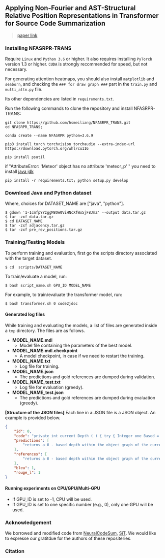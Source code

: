 ## Applying Non-Fourier and AST-Structural Relative Position Representations in Transformer for Source Code Summarization
>[paper link](https://ieeexplore.ieee.org/document/10400421)

### Installing NFASRPR-TRANS

Require `Linux` and `Python 3.6` or higher. It also requires installing `PyTorch` version 1.3 or higher. `CUDA` is strongly recommended for speed, but not necessary.

For generating attention heatmaps, you should also install `matplotlib` and `seaborn`, and checking the `### for draw graph ###` part in the `train.py` and `multi_attn.py` file.

Its other dependencies are listed in `requirements.txt`.

Run the following commands to clone the repository and install NFASRPR-TRANS:

```
git clone https://github.com/hsmeiliang/NFASRPR_TRANS.git
cd NFASRPR_TRANS; 
```

```
conda create --name NFASRPR python=3.6.9
```

```
pip3 install torch torchvision torchaudio --extra-index-url https://download.pytorch.org/whl/cu116
```

```
pip install psutil
```

if "AttributeError: 'Meteor' object has no attribute 'meteor_p' "
you need to install [java jdk](https://blog.csdn.net/qq_36468195/article/details/115630818)

```
pip install -r requirements.txt; python setup.py develop
```

### Download Java and Python dataset
Where, choices for DATASET_NAME are ["java", "python"].

```
$ gdown '1-1cmfpYYzggM8Oe0ViHNcXfWo5jFBJmZ' --output data.tar.gz
$ tar -zxf data.tar.gz
$ cd DATASET_NAME
$ tar -zxf adjacency.tar.gz
$ tar -zxf pre_rev_positions.tar.gz
```

### Training/Testing Models

 To perform training and evaluation, first go the scripts directory associated with the target dataset.

```
$ cd  scripts/DATASET_NAME
```


To train/evaluate a model, run:

```
$ bash script_name.sh GPU_ID MODEL_NAME
```

For example, to train/evaluate the transformer model, run:

```
$ bash transformer.sh 0 code2jdoc
```

#### Generated log files

While training and evaluating the models, a list of files are generated inside a `tmp` directory. The files are as follows.

- **MODEL_NAME.mdl**
  - Model file containing the parameters of the best model.
- **MODEL_NAME.mdl.checkpoint**
  - A model checkpoint, in case if we need to restart the training.
- **MODEL_NAME.txt**
  - Log file for training.
- **MODEL_NAME.json**
  - The predictions and gold references are dumped during validation.
- **MODEL_NAME_test.txt**
  - Log file for evaluation (greedy).
- **MODEL_NAME_test.json** 
  - The predictions and gold references are dumped during evaluation (greedy).


**[Structure of the JSON files]** Each line in a JSON file is a JSON object. An example is provided below.

```json 
{
    "id": 0,
    "code": "private int current Depth ( ) { try { Integer one Based = ( ( Integer ) DEPTH FIELD . get ( this ) ) ; return one Based - NUM ; } catch ( Illegal Access Exception e ) { throw new Assertion Error ( e ) ; } }",
    "predictions": [
        "returns a 0 - based depth within the object graph of the current object being serialized ."
    ],
    "references": [
        "returns a 0 - based depth within the object graph of the current object being serialized ."
    ],
    "bleu": 1,
    "rouge_l": 1
}
```


#### Running experiments on CPU/GPU/Multi-GPU

- If GPU_ID is set to -1, CPU will be used.
- If GPU_ID is set to one specific number (e.g., 0), only one GPU will be used.

### Acknowledgement

We borrowed and modified code from [NeuralCodeSum](https://github.com/facebookresearch/DrQA), [SiT](https://github.com/OpenNMT/OpenNMT-py). We would like to expresse our gratitdue for the authors of these repositeries.


### Citation

```

```


